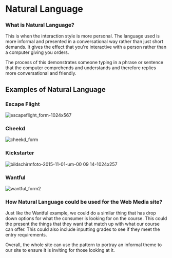 # Natural Language

### What is Natural Language? 

This is when the interaction style is more personal. The language used is more informal and presented in a conversational way rather than just short demands. It gives the effect that you're interactive with a person rather than a computer giving you orders. 

The process of this demonstrates someone typing in a phrase or sentence that the computer comprehends and understands and therefore replies more conversational and friendly. 

## Examples of Natural Language 

### Escape Flight
![escapeflight_form-1024x567](https://cloud.githubusercontent.com/assets/22593770/25628376/e7f81ada-2f5d-11e7-9c32-2ece6b5085b8.png)

### Cheekd
![cheekd_form](https://cloud.githubusercontent.com/assets/22593770/25628387/f102083e-2f5d-11e7-83a8-91bd12ac5339.png)

### Kickstarter
![bildschirmfoto-2015-11-01-um-00 09 14-1024x257](https://cloud.githubusercontent.com/assets/22593770/25628397/f510a23c-2f5d-11e7-9c62-ae3663393246.png)

### Wantful
![wantful_form2](https://cloud.githubusercontent.com/assets/22593770/25628534/74534842-2f5e-11e7-8833-2b8a50fab66a.png)

### How Natural Language could be used for the Web Media site?

Just like the Wantful example, we could do a similar thing that has drop down options for what the consumer is looking for on the course. This could the present the things that they want that match up with what our course can offer. This could also include inputting grades to see if they meet the entry requirements. 

Overall, the whole site can use the pattern to portray an informal theme to our site to ensure it is inviting for those looking at it. 

